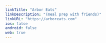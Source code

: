 ```yaml
---
linkTitle: "Arbor Eats"
linkDescription: "(meal prep with friends)"
linkURL: "https://arboreats.com"
ios: false
android: false
web: true
---
```


